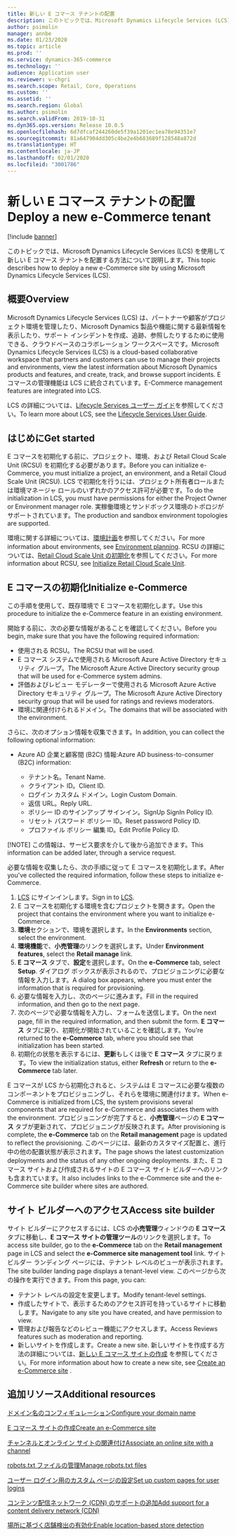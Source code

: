 ```yaml
---
title: 新しい E コマース テナントの配置
description: このトピックでは、Microsoft Dynamics Lifecycle Services (LCS) を使用して新しい E コマース テナントを配置する方法について説明します。
author: psimolin
manager: annbe
ms.date: 01/23/2020
ms.topic: article
ms.prod: ''
ms.service: dynamics-365-commerce
ms.technology: ''
audience: Application user
ms.reviewer: v-chgri
ms.search.scope: Retail, Core, Operations
ms.custom: ''
ms.assetid: ''
ms.search.region: Global
ms.author: psimolin
ms.search.validFrom: 2019-10-31
ms.dyn365.ops.version: Release 10.0.5
ms.openlocfilehash: 6d7dfcaf244260de5f39a1201ec1ea78e94351e7
ms.sourcegitcommit: 81a647904dd305c4be2e4b683689f128548a872d
ms.translationtype: HT
ms.contentlocale: ja-JP
ms.lasthandoff: 02/01/2020
ms.locfileid: "3001786"
---
```

# <a name="deploy-a-new-e-commerce-tenant"></a><span data-ttu-id="c76b6-103">新しい E コマース テナントの配置</span><span class="sxs-lookup"><span data-stu-id="c76b6-103">Deploy a new e-Commerce tenant</span></span>


[!include [banner](includes/banner.md)]

<span data-ttu-id="c76b6-104">このトピックでは、Microsoft Dynamics Lifecycle Services (LCS) を使用して新しい E コマース テナントを配置する方法について説明します。</span><span class="sxs-lookup"><span data-stu-id="c76b6-104">This topic describes how to deploy a new e-Commerce site by using Microsoft Dynamics Lifecycle Services (LCS).</span></span>

## <a name="overview"></a><span data-ttu-id="c76b6-105">概要</span><span class="sxs-lookup"><span data-stu-id="c76b6-105">Overview</span></span>

<span data-ttu-id="c76b6-106">Microsoft Dynamics Lifecycle Services (LCS) は、パートナーや顧客がプロジェクト環境を管理したり、Microsoft Dynamics 製品や機能に関する最新情報を表示したり、サポート インシデントを作成、追跡、参照したりするために使用できる、クラウドベースのコラボレーション ワークスペースです。</span><span class="sxs-lookup"><span data-stu-id="c76b6-106">Microsoft Dynamics Lifecycle Services (LCS) is a cloud-based collaborative workspace that partners and customers can use to manage their projects and environments, view the latest information about Microsoft Dynamics products and features, and create, track, and browse support incidents.</span></span> <span data-ttu-id="c76b6-107">E コマースの管理機能は LCS に統合されています。</span><span class="sxs-lookup"><span data-stu-id="c76b6-107">E-Commerce management features are integrated into LCS.</span></span>

<span data-ttu-id="c76b6-108">LCS の詳細については、[Lifecycle Services ユーザー ガイド](https://docs.microsoft.com/dynamics365/unified-operations/dev-itpro/lifecycle-services/lcs-user-guide)を参照してください。</span><span class="sxs-lookup"><span data-stu-id="c76b6-108">To learn more about LCS, see the [Lifecycle Services User Guide](https://docs.microsoft.com/dynamics365/unified-operations/dev-itpro/lifecycle-services/lcs-user-guide).</span></span>
    
## <a name="get-started"></a><span data-ttu-id="c76b6-109">はじめに</span><span class="sxs-lookup"><span data-stu-id="c76b6-109">Get started</span></span>

<span data-ttu-id="c76b6-110">E コマースを初期化する前に、プロジェクト、環境、および Retail Cloud Scale Unit (RCSU) を初期化する必要があります。</span><span class="sxs-lookup"><span data-stu-id="c76b6-110">Before you can initialize e-Commerce, you must initialize a project, an environment, and a Retail Cloud Scale Unit (RCSU).</span></span> <span data-ttu-id="c76b6-111">LCS で初期化を行うには、プロジェクト所有者ロールまたは環境マネージャ ロールのいずれかのアクセス許可が必要です。</span><span class="sxs-lookup"><span data-stu-id="c76b6-111">To do the initialization in LCS, you must have permissions for either the Project Owner or Environment manager role.</span></span> <span data-ttu-id="c76b6-112">実稼働環境とサンドボックス環境のトポロジがサポートされています。</span><span class="sxs-lookup"><span data-stu-id="c76b6-112">The production and sandbox environment topologies are supported.</span></span>

<span data-ttu-id="c76b6-113">環境に関する詳細については、[環境計画](https://docs.microsoft.com/dynamics365/unified-operations/fin-and-ops/imp-lifecycle/environment-planning)を参照してください。</span><span class="sxs-lookup"><span data-stu-id="c76b6-113">For more information about environments, see [Environment planning](https://docs.microsoft.com/dynamics365/unified-operations/fin-and-ops/imp-lifecycle/environment-planning).</span></span> <span data-ttu-id="c76b6-114">RCSU の詳細については、[Retail Cloud Scale Unit の初期化](https://docs.microsoft.com/dynamics365/unified-operations/dev-itpro/deployment/initialize-retail-channels)を参照してください。</span><span class="sxs-lookup"><span data-stu-id="c76b6-114">For more information about RCSU, see [Initialize Retail Cloud Scale Unit](https://docs.microsoft.com/dynamics365/unified-operations/dev-itpro/deployment/initialize-retail-channels).</span></span>

## <a name="initialize-e-commerce"></a><span data-ttu-id="c76b6-115">E コマースの初期化</span><span class="sxs-lookup"><span data-stu-id="c76b6-115">Initialize e-Commerce</span></span>

<span data-ttu-id="c76b6-116">この手順を使用して、既存環境で E コマースを初期化します。</span><span class="sxs-lookup"><span data-stu-id="c76b6-116">Use this procedure to initialize the e-Commerce feature in an existing environment.</span></span>

<span data-ttu-id="c76b6-117">開始する前に、次の必要な情報があることを確認してください。</span><span class="sxs-lookup"><span data-stu-id="c76b6-117">Before you begin, make sure that you have the following required information:</span></span>

- <span data-ttu-id="c76b6-118">使用される RCSU。</span><span class="sxs-lookup"><span data-stu-id="c76b6-118">The RCSU that will be used.</span></span>
- <span data-ttu-id="c76b6-119">E コマース システムで使用される Microsoft Azure Active Directory セキュリティ グループ。</span><span class="sxs-lookup"><span data-stu-id="c76b6-119">The Microsoft Azure Active Directory security group that will be used for e-Commerce system admins.</span></span>
- <span data-ttu-id="c76b6-120">評価およびレビュー モデレーターで使用される Microsoft Azure Active Directory セキュリティ グループ。</span><span class="sxs-lookup"><span data-stu-id="c76b6-120">The Microsoft Azure Active Directory security group that will be used for ratings and reviews moderators.</span></span>
- <span data-ttu-id="c76b6-121">環境に関連付けられるドメイン。</span><span class="sxs-lookup"><span data-stu-id="c76b6-121">The domains that will be associated with the environment.</span></span>

<span data-ttu-id="c76b6-122">さらに、次のオプション情報を収集できます。</span><span class="sxs-lookup"><span data-stu-id="c76b6-122">In addition, you can collect the following optional information:</span></span>

- <span data-ttu-id="c76b6-123">Azure AD 企業と顧客間 (B2C) 情報:</span><span class="sxs-lookup"><span data-stu-id="c76b6-123">Azure AD business-to-consumer (B2C) information:</span></span>

    - <span data-ttu-id="c76b6-124">テナント名。</span><span class="sxs-lookup"><span data-stu-id="c76b6-124">Tenant Name.</span></span>
    - <span data-ttu-id="c76b6-125">クライアント ID。</span><span class="sxs-lookup"><span data-stu-id="c76b6-125">Client ID.</span></span>
    - <span data-ttu-id="c76b6-126">ログイン カスタム ドメイン。</span><span class="sxs-lookup"><span data-stu-id="c76b6-126">Login Custom Domain.</span></span>
    - <span data-ttu-id="c76b6-127">返信 URL。</span><span class="sxs-lookup"><span data-stu-id="c76b6-127">Reply URL.</span></span>
    - <span data-ttu-id="c76b6-128">ポリシー ID のサインアップ サインイン。</span><span class="sxs-lookup"><span data-stu-id="c76b6-128">SignUp SignIn Policy ID.</span></span>
    - <span data-ttu-id="c76b6-129">リセット パスワード ポリシー ID。</span><span class="sxs-lookup"><span data-stu-id="c76b6-129">Reset password Policy ID.</span></span>
    - <span data-ttu-id="c76b6-130">プロファイル ポリシー 編集 ID。</span><span class="sxs-lookup"><span data-stu-id="c76b6-130">Edit Profile Policy ID.</span></span>

[!NOTE]
<span data-ttu-id="c76b6-131">この情報は、サービス要求を介して後から追加できます。</span><span class="sxs-lookup"><span data-stu-id="c76b6-131">This information can be added later, through a service request.</span></span>

<span data-ttu-id="c76b6-132">必要な情報を収集したら、次の手順に従って E コマースを初期化します。</span><span class="sxs-lookup"><span data-stu-id="c76b6-132">After you've collected the required information, follow these steps to initialize e-Commerce.</span></span>

1. <span data-ttu-id="c76b6-133">[LCS](https://lcs.dynamics.com) にサインインします。</span><span class="sxs-lookup"><span data-stu-id="c76b6-133">Sign in to [LCS](https://lcs.dynamics.com).</span></span>
1. <span data-ttu-id="c76b6-134">E コマースを初期化する環境を含むプロジェクトを開きます。</span><span class="sxs-lookup"><span data-stu-id="c76b6-134">Open the project that contains the environment where you want to initialize e-Commerce.</span></span>
1. <span data-ttu-id="c76b6-135">**環境**セクションで、環境を選択します。</span><span class="sxs-lookup"><span data-stu-id="c76b6-135">In the **Environments** section, select the environment.</span></span>
1. <span data-ttu-id="c76b6-136">**環境機能**で、**小売管理**のリンクを選択します。</span><span class="sxs-lookup"><span data-stu-id="c76b6-136">Under **Environment features**, select the **Retail manage** link.</span></span>
1. <span data-ttu-id="c76b6-137">**E コマース** タブで、**設定**を選択します。</span><span class="sxs-lookup"><span data-stu-id="c76b6-137">On the **e-Commerce** tab, select **Setup**.</span></span> <span data-ttu-id="c76b6-138">ダイアログ ボックスが表示されるので、プロビジョニングに必要な情報を入力します。</span><span class="sxs-lookup"><span data-stu-id="c76b6-138">A dialog box appears, where you must enter the information that is required for provisioning.</span></span>
1. <span data-ttu-id="c76b6-139">必要な情報を入力し、次のページに進みます。</span><span class="sxs-lookup"><span data-stu-id="c76b6-139">Fill in the required information, and then go to the next page.</span></span>
1. <span data-ttu-id="c76b6-140">次のページで必要な情報を入力し、フォームを送信します。</span><span class="sxs-lookup"><span data-stu-id="c76b6-140">On the next page, fill in the required information, and then submit the form.</span></span> <span data-ttu-id="c76b6-141">**E コマース** タブに戻り、初期化が開始されていることを確認します。</span><span class="sxs-lookup"><span data-stu-id="c76b6-141">You're returned to the **e-Commerce** tab, where you should see that initialization has been started.</span></span>
1. <span data-ttu-id="c76b6-142">初期化の状態を表示するには、**更新**もしくは後で **E コマース** タブに戻ります。</span><span class="sxs-lookup"><span data-stu-id="c76b6-142">To view the initialization status, either **Refresh** or return to the **e-Commerce** tab later.</span></span>
    
<span data-ttu-id="c76b6-143">E コマースが LCS から初期化されると、システムは E コマースに必要な複数のコンポーネントをプロビジョニングし、それらを環境に関連付けます。</span><span class="sxs-lookup"><span data-stu-id="c76b6-143">When e-Commerce is initialized from LCS, the system provisions several components that are required for e-Commerce and associates them with the environment.</span></span> <span data-ttu-id="c76b6-144">プロビジョニングが完了すると、**小売管理**ページの **E コマース** タブが更新されて、プロビジョニングが反映されます。</span><span class="sxs-lookup"><span data-stu-id="c76b6-144">After provisioning is complete, the **e-Commerce** tab on the **Retail management** page is updated to reflect the provisioning.</span></span> <span data-ttu-id="c76b6-145">このページには、最新のカスタマイズ配置と、進行中の他の配置状態が表示されます。</span><span class="sxs-lookup"><span data-stu-id="c76b6-145">The page shows the latest customization deployments and the status of any other ongoing deployments.</span></span> <span data-ttu-id="c76b6-146">また、E コマース サイトおよび作成されるサイトの E コマース サイト ビルダーへのリンクも含まれています。</span><span class="sxs-lookup"><span data-stu-id="c76b6-146">It also includes links to the e-Commerce site and the e-Commerce site builder where sites are authored.</span></span>

## <a name="access-site-builder"></a><span data-ttu-id="c76b6-147">サイト ビルダーへのアクセス</span><span class="sxs-lookup"><span data-stu-id="c76b6-147">Access site builder</span></span>

<span data-ttu-id="c76b6-148">サイト ビルダーにアクセスするには、LCS の**小売管理**ウィンドウの **E コマース** タブに移動し、**E コマース サイトの管理ツール**のリンクを選択します。</span><span class="sxs-lookup"><span data-stu-id="c76b6-148">To access site builder, go to the **e-Commerce** tab on the **Retail management** page in LCS and select the **e-Commerce site management tool** link.</span></span> <span data-ttu-id="c76b6-149">サイト ビルダー ランディング ページには、テナント レベルのビューが表示されます。</span><span class="sxs-lookup"><span data-stu-id="c76b6-149">The site builder landing page displays a tenant-level view.</span></span> <span data-ttu-id="c76b6-150">このページから次の操作を実行できます。</span><span class="sxs-lookup"><span data-stu-id="c76b6-150">From this page, you can:</span></span>

- <span data-ttu-id="c76b6-151">テナント レベルの設定を変更します。</span><span class="sxs-lookup"><span data-stu-id="c76b6-151">Modify tenant-level settings.</span></span>
- <span data-ttu-id="c76b6-152">作成したサイトで、表示するためのアクセス許可を持っているサイトに移動します。</span><span class="sxs-lookup"><span data-stu-id="c76b6-152">Navigate to any site you have created, and have permission to view.</span></span> 
- <span data-ttu-id="c76b6-153">管理および報告などのレビュー機能にアクセスします。</span><span class="sxs-lookup"><span data-stu-id="c76b6-153">Access Reviews features such as moderation and reporting.</span></span>
- <span data-ttu-id="c76b6-154">新しいサイトを作成します。</span><span class="sxs-lookup"><span data-stu-id="c76b6-154">Create a new site.</span></span> <span data-ttu-id="c76b6-155">新しいサイトを作成する方法の詳細については、[新しい E コマース サイトの作成](create-ecommerce-site.md) を参照してください。</span><span class="sxs-lookup"><span data-stu-id="c76b6-155">For more information about how to create a new site, see [Create an e-Commerce site](create-ecommerce-site.md) .</span></span> 

## <a name="additional-resources"></a><span data-ttu-id="c76b6-156">追加リソース</span><span class="sxs-lookup"><span data-stu-id="c76b6-156">Additional resources</span></span>

[<span data-ttu-id="c76b6-157">ドメイン名のコンフィギュレーション</span><span class="sxs-lookup"><span data-stu-id="c76b6-157">Configure your domain name</span></span>](configure-your-domain-name.md)

[<span data-ttu-id="c76b6-158">E コマース サイトの作成</span><span class="sxs-lookup"><span data-stu-id="c76b6-158">Create an e-Commerce site</span></span>](create-ecommerce-site.md)

[<span data-ttu-id="c76b6-159">チャンネルとオンライン サイトの関連付け</span><span class="sxs-lookup"><span data-stu-id="c76b6-159">Associate an online site with a channel</span></span>](associate-site-online-store.md)

[<span data-ttu-id="c76b6-160">robots.txt ファイルの管理</span><span class="sxs-lookup"><span data-stu-id="c76b6-160">Manage robots.txt files</span></span>](manage-robots-txt-files.md)

[<span data-ttu-id="c76b6-161">ユーザー ログイン用のカスタム ページの設定</span><span class="sxs-lookup"><span data-stu-id="c76b6-161">Set up custom pages for user logins</span></span>](custom-pages-user-logins.md)

[<span data-ttu-id="c76b6-162">コンテンツ配信ネットワーク (CDN) のサポートの追加</span><span class="sxs-lookup"><span data-stu-id="c76b6-162">Add support for a content delivery network (CDN)</span></span>](add-cdn-support.md)

[<span data-ttu-id="c76b6-163">場所に基づく店舗検出の有効化</span><span class="sxs-lookup"><span data-stu-id="c76b6-163">Enable location-based store detection</span></span>](enable-store-detection.md)
